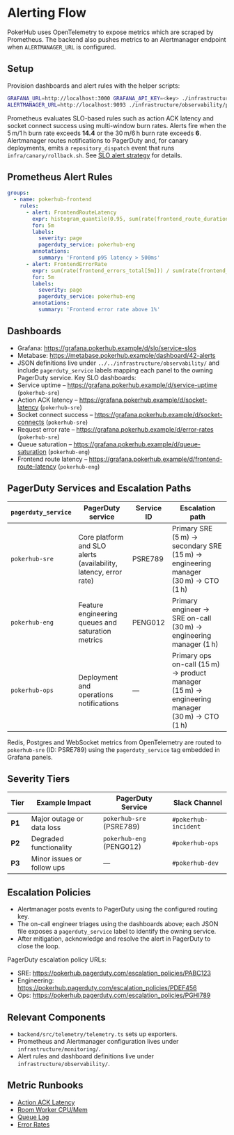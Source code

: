 # Alerting Flow

PokerHub uses OpenTelemetry to expose metrics which are scraped by Prometheus. The backend also pushes metrics to an Alertmanager endpoint when `ALERTMANAGER_URL` is configured.

## Setup

Provision dashboards and alert rules with the helper scripts:

```bash
GRAFANA_URL=http://localhost:3000 GRAFANA_API_KEY=<key> ./infrastructure/observability/provision-grafana.sh
ALERTMANAGER_URL=http://localhost:9093 ./infrastructure/observability/provision-alertmanager.sh
```

Prometheus evaluates SLO-based rules such as action ACK latency and socket connect success using multi-window burn rates. Alerts fire when the 5 m/1 h burn rate exceeds **14.4** or the 30 m/6 h burn rate exceeds **6**. Alertmanager routes notifications to PagerDuty and, for canary deployments, emits a `repository_dispatch` event that runs `infra/canary/rollback.sh`. See [SLO alert strategy](../SLOs.md) for details.

## Prometheus Alert Rules
```yaml
groups:
  - name: pokerhub-frontend
    rules:
      - alert: FrontendRouteLatency
        expr: histogram_quantile(0.95, sum(rate(frontend_route_duration_seconds_bucket[5m])) by (le)) > 0.5
        for: 5m
        labels:
          severity: page
          pagerduty_service: pokerhub-eng
        annotations:
          summary: 'Frontend p95 latency > 500ms'
      - alert: FrontendErrorRate
        expr: sum(rate(frontend_errors_total[5m])) / sum(rate(frontend_requests_total[5m])) > 0.01
        for: 5m
        labels:
          severity: page
          pagerduty_service: pokerhub-eng
        annotations:
          summary: 'Frontend error rate above 1%'
```

## Dashboards
- Grafana: <https://grafana.pokerhub.example/d/slo/service-slos>
- Metabase: <https://metabase.pokerhub.example/dashboard/42-alerts>
- JSON definitions live under `../../infrastructure/observability/` and include `pagerduty_service` labels mapping each panel to the owning PagerDuty service.
Key SLO dashboards:
- Service uptime – <https://grafana.pokerhub.example/d/service-uptime> (`pokerhub-sre`)
- Action ACK latency – <https://grafana.pokerhub.example/d/socket-latency> (`pokerhub-sre`)
- Socket connect success – <https://grafana.pokerhub.example/d/socket-connects> (`pokerhub-sre`)
- Request error rate – <https://grafana.pokerhub.example/d/error-rates> (`pokerhub-sre`)
- Queue saturation – <https://grafana.pokerhub.example/d/queue-saturation> (`pokerhub-eng`)
- Frontend route latency – <https://grafana.pokerhub.example/d/frontend-route-latency> (`pokerhub-eng`)


## PagerDuty Services and Escalation Paths
<!-- Update service IDs or escalation details if PagerDuty services change -->

| `pagerduty_service` | PagerDuty service | Service ID | Escalation path |
| --- | --- | --- | --- |
| `pokerhub-sre` | Core platform and SLO alerts (availability, latency, error rate) | PSRE789 | Primary SRE (5 m) → secondary SRE (15 m) → engineering manager (30 m) → CTO (1 h) |
| `pokerhub-eng` | Feature engineering queues and saturation metrics | PENG012 | Primary engineer → SRE on-call (30 m) → engineering manager (1 h) |
| `pokerhub-ops` | Deployment and operations notifications | — | Primary ops on-call (15 m) → product manager (15 m) → engineering manager (30 m) → CTO (1 h) |

Redis, Postgres and WebSocket metrics from OpenTelemetry are routed to
`pokerhub-sre` (ID: PSRE789) using the `pagerduty_service` tag embedded in Grafana panels.

## Severity Tiers

| Tier | Example Impact | PagerDuty Service | Slack Channel |
| ---- | -------------- | ----------------- | ------------- |
| **P1** | Major outage or data loss | `pokerhub-sre` (PSRE789) | `#pokerhub-incident` |
| **P2** | Degraded functionality | `pokerhub-eng` (PENG012) | `#pokerhub-ops` |
| **P3** | Minor issues or follow ups | — | `#pokerhub-dev` |

## Escalation Policies
- Alertmanager posts events to PagerDuty using the configured routing key.
- The on-call engineer triages using the dashboards above; each JSON file exposes a `pagerduty_service` label to identify the owning service.
- After mitigation, acknowledge and resolve the alert in PagerDuty to close the loop.

PagerDuty escalation policy URLs:

- SRE: <https://pokerhub.pagerduty.com/escalation_policies/PABC123>
- Engineering: <https://pokerhub.pagerduty.com/escalation_policies/PDEF456>
- Ops: <https://pokerhub.pagerduty.com/escalation_policies/PGHI789>

## Relevant Components
- `backend/src/telemetry/telemetry.ts` sets up exporters.
- Prometheus and Alertmanager configuration lives under `infrastructure/monitoring/`.
- Alert rules and dashboard definitions live under `infrastructure/observability/`.

## Metric Runbooks
- [Action ACK Latency](./action-ack-latency.md)
- [Room Worker CPU/Mem](./room-worker-resources.md)
- [Queue Lag](./queue-lag.md)
- [Error Rates](./error-rates.md)
